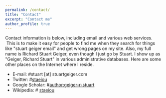 ```yaml
---
permalink: /contact/
title: "Contact"
excerpt: "Contact me"
author_profile: true
---
```

Contact information is below, including email and various web services.  This is to make it easy for people to find me when they search for things like "stuart geiger email" and get wrong pages on my site. Also, my full name is Richard Stuart Geiger, even though I just go by Stuart. I show up as "Geiger, Richard Stuart" in various administrative databases. Here are some other places on the Internet where I reside.

* E-mail: #stuart [at] stuartgeiger.com
* Twitter: #[staeiou](http://twitter.com/Staeiou)
* Google Scholar: #[author:geiger-r-stuart](http://scholar.google.com/citations?user=0AvWi3wAAAAJ&hl=en)
* Wikipedia: # [staeiou](http://en.wikipedia.org/wiki/User:Staeiou)
